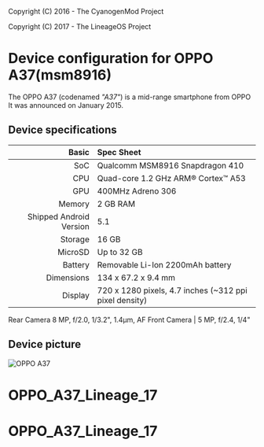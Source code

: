 Copyright (C) 2016 - The CyanogenMod Project

Copyright (C) 2017 - The LineageOS Project

Device configuration for OPPO A37(msm8916)
========================================================

The OPPO A37 (codenamed _"A37"_) is a mid-range smartphone from OPPO
It was announced on January 2015.

## Device specifications

Basic   | Spec Sheet
-------:|:-------------------------
SoC     | Qualcomm MSM8916 Snapdragon 410
CPU     | Quad-core 1.2 GHz ARM® Cortex™ A53
GPU     | 400MHz Adreno 306
Memory  | 2 GB RAM
Shipped Android Version | 5.1
Storage | 16 GB
MicroSD | Up to 32 GB
Battery | Removable Li-Ion 2200mAh battery
Dimensions | 134 x 67.2 x 9.4 mm
Display | 720 x 1280 pixels, 4.7 inches (~312 ppi pixel density)
Rear Camera 8 MP, f/2.0, 1/3.2", 1.4µm, AF
Front Camera | 5 MP, f/2.4, 1/4"
## Device picture

![OPPO A37](https://fdn2.gsmarena.com/vv/pics/oppo/oppo-a37-1.jpg)
# OPPO_A37_Lineage_17
# OPPO_A37_Lineage_17
